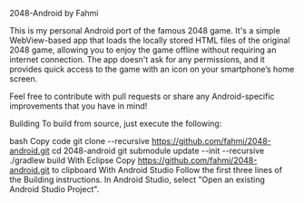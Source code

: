 2048-Android by Fahmi

This is my personal Android port of the famous 2048 game. It's a simple WebView-based app that loads the locally stored HTML files of the original 2048 game, allowing you to enjoy the game offline without requiring an internet connection. The app doesn't ask for any permissions, and it provides quick access to the game with an icon on your smartphone’s home screen.

Feel free to contribute with pull requests or share any Android-specific improvements that you have in mind!


Building
To build from source, just execute the following:

bash
Copy code
git clone --recursive https://github.com/fahmi/2048-android.git
cd 2048-android
git submodule update --init --recursive
./gradlew build
With Eclipse
Copy https://github.com/fahmi/2048-android.git to clipboard
With Android Studio
Follow the first three lines of the Building instructions.
In Android Studio, select "Open an existing Android Studio Project".
